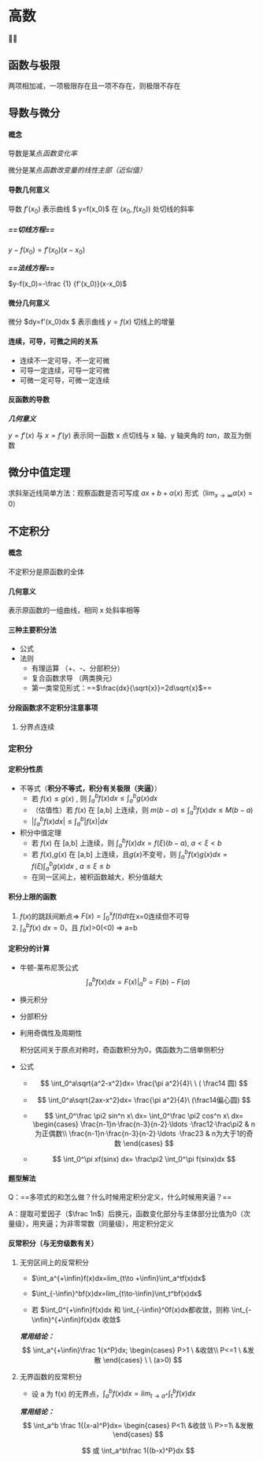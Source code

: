 # 高数



🤡✊



## 函数与极限

两项相加减，一项极限存在且一项不存在，则极限不存在



## 导数与微分

#### 概念

导数是某点*函数变化率*

微分是某点*函数改变量的线性主部（近似值）*

#### 导数几何意义

导数 $f'(x_0)$ 表示曲线 $ y=f(x_0)$ 在 $(x_0,f(x_0))$ 处切线的斜率 

##### ==*切线方程*==

$y-f(x_0)=f'(x_0)(x-x_0)$

***==法线方程==***

$y-f(x_0)=-\frac {1} {f'(x_0)}(x-x_0)$

#### 微分几何意义

微分 $dy=f'(x_0)dx $ 表示曲线 $y=f(x)$ 切线上的增量



#### 连续，可导，可微之间的关系 

* 连续不一定可导，不一定可微
* 可导一定连续，可导一定可微
* 可微一定可导，可微一定连续

#### 反函数的导数

***几何意义***

$y=f '(x)$ 与 $x=f '(y)$ 表示同一函数 x 点切线与 x 轴、y 轴夹角的 $tan$，故互为倒数



## 微分中值定理

求斜渐近线简单方法：观察函数是否可写成 $ax+b+\alpha(x)$ 形式（$\lim_{x \to \infty}\alpha(x)=0$）



## 不定积分



#### 概念

不定积分是原函数的全体

#### 几何意义

表示原函数的一组曲线，相同 x 处斜率相等 

#### 三种主要积分法

* 公式
* 法则
  *  有理运算 （+、-、分部积分）
  *  复合函数求导 （两类换元）
    * 第一类常见形式：==$\frac{dx}{\sqrt{x}}=2d\sqrt{x}$==

#### 分段函数求不定积分注意事项

1. 分界点连续



### 定积分

#### 定积分性质

- 不等式（**积分不等式，积分有关极限（夹逼）**）
  - 若 $f(x)\le g(x)$ , 则 $\int_a^bf(x)dx\le \int_a^b g(x)dx$
  - （估值性）若 $f(x)$ 在 [a,b] 上连续，则 $m(b-a) \le \int_a^bf(x)dx \le M(b-a)$
  - $|\int_a^bf(x)dx|\le \int_a^b|f(x)|dx$
- 积分中值定理
  - 若 $f(x)$ 在 [a,b] 上连续，则 $\int_a^bf(x)dx = f(\xi)(b-a)$,  $a<\xi<b$
  - 若 $f(x)$,$g(x)$ 在 [a,b] 上连续，且$g(x)$不变号，则 $\int_a^bf(x)g(x)dx = f(\xi)\int_a^bg(x)dx$ ,  $a\le\xi\le b$
  - 在同一区间上，被积函数越大，积分值越大    

#### 积分上限的函数

1. $f(x)$的跳跃间断点=> $F(x)=\int_0^xf(t)dt$在x=0连续但不可导
2. $\int_a^bf(x)\ dx = 0$，且 $f(x)$>0(<0) => a=b

#### 定积分的计算

-   牛顿-莱布尼茨公式 
  $$
  \left .\int_a^b f(x)dx = F(x)\right\vert_a^b = 
  F(b)-F(a)
  $$

- 换元积分

- 分部积分 

- 利用奇偶性及周期性

  积分区间关于原点对称时，奇函数积分为0，偶函数为二倍单侧积分

- 公式

  - $$
    \int_0^a\sqrt{a^2-x^2}dx=
    \frac{\pi a^2}{4}\ \ 
    ( \frac14 圆)
    $$

  - $$
    \int_0^a\sqrt{2ax-x^2}dx=
    \frac{\pi a^2}{4}\ 
    (\frac14偏心圆)
    $$

  - $$
    \int_0^\frac \pi2 sin^n x\ dx=
    \int_0^\frac \pi2 cos^n x\ dx=
    \begin{cases}
    \frac{n-1}n·\frac{n-3}{n-2}·\ldots ·\frac12·\frac\pi2 
    & n为正偶数\\ 
    \frac{n-1}n·\frac{n-3}{n-2}·\ldots ·\frac23 
    & n为大于1的奇数
    \end{cases}
    $$

  - $$
    \int_0^\pi xf(sinx) dx=
    \frac\pi2 \int_0^\pi f(sinx)dx
    $$

#### 题型解法

Q：==多项式的和怎么做？什么时候用定积分定义，什么时候用夹逼？==

A：提取可爱因子（$\frac 1n$）后换元，函数变化部分与主体部分比值为0（次量级），用夹逼；为非零常数（同量级），用定积分定义

#### 反常积分（与无穷级数有关）

1. 无穷区间上的反常积分

   - $\int_a^{+\infin}f(x)dx=lim_{t\to +\infin}\int_a^tf(x)dx$

   - $\int_{-\infin}^bf(x)dx=lim_{t\to-\infin}\int_t^bf(x)dx$

   - 若 $\int_0^{+\infin}f(x)dx 和 \int_{-\infin}^0f(x)dx都收敛，则称 \int_{-\infin}^{+\infin}f(x)dx 收敛$

     

   ***常用结论：***
   $$
   \int_a^{+\infin}\frac 1{x^P}dx;
   \begin{cases}
   P>1 \ &收敛\\
   P<=1 \ &发散
   \end{cases}
   \ \ (a>0)
   $$

2. 无界函数的反常积分

   - 设 a 为 f(x) 的无界点，$\int_a^bf(x)dx=lim_{t \to a^+}\int_t^bf(x)dx$

   ***常用结论：***
   $$
   \int_a^b \frac 1{(x-a)^P}dx=
   \begin{cases}
   P<1\ &收敛 \\
   P>=1\ &发散
   \end{cases}
   $$

   $$
   或 \int_a^b\frac 1{(b-x)^P}dx
   $$

   

